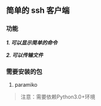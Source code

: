 ## 简单的 ssh 客户端

### 功能

***1. 可以显示简单的命令***

***2. 可以传输文件***

### 需要安装的包
1. paramiko

> 注意：需要依赖Python3.0+环境